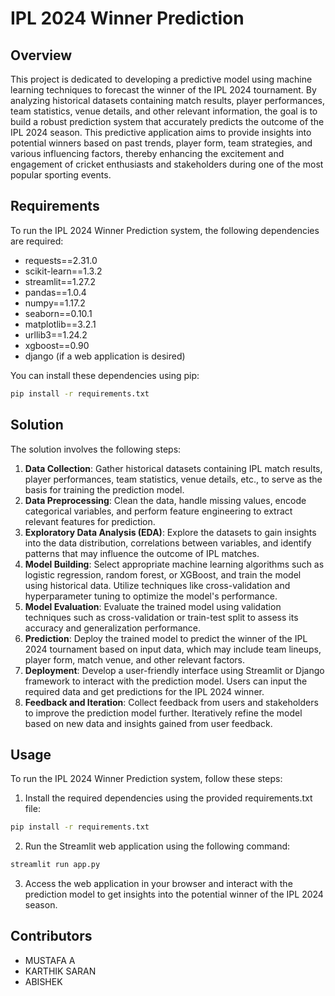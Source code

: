 # IPL 2024 Winner Prediction

## Overview
This project is dedicated to developing a predictive model using machine learning techniques to forecast the winner of the IPL 2024 tournament. By analyzing historical datasets containing match results, player performances, team statistics, venue details, and other relevant information, the goal is to build a robust prediction system that accurately predicts the outcome of the IPL 2024 season. This predictive application aims to provide insights into potential winners based on past trends, player form, team strategies, and various influencing factors, thereby enhancing the excitement and engagement of cricket enthusiasts and stakeholders during one of the most popular sporting events.

## Requirements
To run the IPL 2024 Winner Prediction system, the following dependencies are required:

- requests==2.31.0
- scikit-learn==1.3.2
- streamlit==1.27.2
- pandas==1.0.4
- numpy==1.17.2
- seaborn==0.10.1
- matplotlib==3.2.1
- urllib3==1.24.2
- xgboost==0.90
- django (if a web application is desired)

You can install these dependencies using pip:

```bash
pip install -r requirements.txt
```

## Solution
The solution involves the following steps:

1. **Data Collection**: Gather historical datasets containing IPL match results, player performances, team statistics, venue details, etc., to serve as the basis for training the prediction model.
2. **Data Preprocessing**: Clean the data, handle missing values, encode categorical variables, and perform feature engineering to extract relevant features for prediction.
3. **Exploratory Data Analysis (EDA)**: Explore the datasets to gain insights into the data distribution, correlations between variables, and identify patterns that may influence the outcome of IPL matches.
4. **Model Building**: Select appropriate machine learning algorithms such as logistic regression, random forest, or XGBoost, and train the model using historical data. Utilize techniques like cross-validation and hyperparameter tuning to optimize the model's performance.
5. **Model Evaluation**: Evaluate the trained model using validation techniques such as cross-validation or train-test split to assess its accuracy and generalization performance.
6. **Prediction**: Deploy the trained model to predict the winner of the IPL 2024 tournament based on input data, which may include team lineups, player form, match venue, and other relevant factors.
7. **Deployment**: Develop a user-friendly interface using Streamlit or Django framework to interact with the prediction model. Users can input the required data and get predictions for the IPL 2024 winner.
8. **Feedback and Iteration**: Collect feedback from users and stakeholders to improve the prediction model further. Iteratively refine the model based on new data and insights gained from user feedback.

## Usage
To run the IPL 2024 Winner Prediction system, follow these steps:

1. Install the required dependencies using the provided requirements.txt file:
```bash
pip install -r requirements.txt
```
2. Run the Streamlit web application using the following command:
```bash
streamlit run app.py
```
3. Access the web application in your browser and interact with the prediction model to get insights into the potential winner of the IPL 2024 season.

## Contributors
- MUSTAFA A
- KARTHIK SARAN 
- ABISHEK

